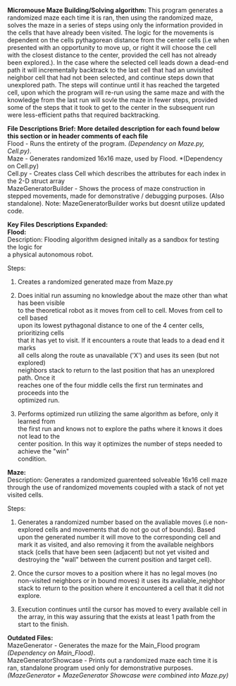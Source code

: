 **Micromouse Maze Building/Solving algorithm:**
  This program generates a randomized maze each time it is ran, then using the randomized maze, solves the maze in a series of steps 
  using only the information provided in the cells that have already been visited. The logic for the movements is dependent on the cells 
  pythagorean distance from the center cells (i.e when presented with an opportunity to move up, or right it will choose the cell with 
  the closest distance to the center, provided the cell has not already been explored.). In the case where the selected cell leads down
  a dead-end path it will incrementally backtrack to the last cell that had an unvisited neighbor cell that had not been selected, and 
  continue steps down that unexplored path. The steps will continue until it has reached the targeted cell, upon which the program will 
  re-run using the same maze and with the knowledge from the last run will sovle the maze in fewer steps, provided some of the steps that
  it took to get to the center in the subsequent run were less-efficient paths that required backtracking. 
  
**File Descriptions Brief:** **More detailed description for each found below this section or in header comments of each file**   
  Flood - Runs the entirety of the program. *(Dependency on Maze.py, Cell.py)*.   
  Maze - Generates randomized 16x16 maze, used by Flood. *(Dependency on Cell.py)  
  Cell.py - Creates class Cell which describes the attributes for each index in the 2-D struct array  
  MazeGeneratorBuilder - Shows the process of maze construction in stepped movements, made for demonstrative / debugging purposes. (Also standalone).
  Note: MazeGeneratorBuilder works but doesnt utilize updated code.
  
**Key Files Descriptions Expanded:**  
**Flood:**  
Description: Flooding algorithm designed initally as a sandbox for testing the logic for   
a physical autonomous robot.  
  
Steps:    
1. Creates a randomized generated maze from Maze.py  
  
2. Does initial run assuming no knowledge about the maze other than what has been visible    
to the theoretical robot as it moves from cell to cell. Moves from cell to cell based   
upon its lowest pythagonal distance to one of the 4 center cells, prioritizing cells   
that it has yet to visit. If it encounters a route that leads to a dead end it marks   
all cells along the route as unavailable ('X') and uses its seen (but not explored)  
neighbors stack to return to the last position that has an unexplored path. Once it   
reaches one of the four middle cells the first run terminates and proceeds into the   
optimized run.  
  
3. Performs optimized run utilizing the same algorithm as before, only it learned from  
the first run and knows not to explore the paths where it knows it does not lead to the   
center position. In this way it optimizes the number of steps needed to achieve the "win"  
condition.   
  
**Maze:**  
Description: Generates a randomized guarenteed solveable 16x16 cell maze through
the use of randomized movements coupled with a stack of not yet visited cells.
  
Steps:  
  
1. Generates a randomized number based on the avaliable moves (i.e non-explored cells and 
movements that do not go out of bounds). Based upon the generated number it will move to
the corresponding cell and mark it as visited, and also removing it from the available
neighbors stack (cells that have been seen (adjacent) but not yet visited and destroying
the "wall" between the current position and target cell).

2. Once the cursor moves to a position where it has no legal moves (no non-visited neighbors
or in bound moves) it uses its avaliable_neighbor stack to return to the position where
it encountered a cell that it did not explore.

3. Execution continues until the cursor has moved to every available cell in the array, in
this way assuring that the exists at least 1 path from the start to the finish.

  

  
  **Outdated Files:**  
  MazeGenerator - Generates the maze for the Main_Flood program *(Dependency on Main_Flood)*.  
  MazeGeneratorShowcase - Prints out a randomized maze each time it is ran, standalone program used only for demonstrative purposes.  
  *(MazeGenerator + MazeGenerator Showcase were combined into Maze.py)*
  
